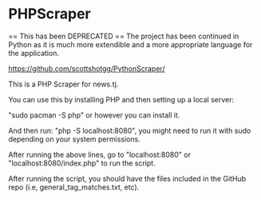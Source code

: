 # PHPScraper

== This has been DEPRECATED ==
The project has been continued in Python as it is much more extendible and a more appropriate language for the application.

https://github.com/scottshotgg/PythonScraper/




This is a PHP Scraper for news.tj.

You can use this by installing PHP and then setting up a local server:

"sudo pacman -S php" or however you can install it.

And then run:
"php -S localhost:8080", you might need to run it with sudo depending on your system permissions.

After running the above lines, go to "localhost:8080" or "localhost:8080/index.php" to run the script.

After running the script, you should have the files included in the GitHub repo (i.e, general_tag_matches.txt, etc).

